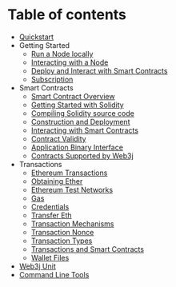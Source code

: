 # Table of contents

- [Quickstart](quickstart.md)
- Getting Started
    - [Run a Node locally](getting_started/run_node_locally.md)
    - [Interacting with a Node](getting_started/interacting_with_node.md)
    - [Deploy and Interact with Smart Contracts](getting_started/deploy_interact_smart_contracts.md)
    - [Subscription](getting_started/pub_sub.md)
- Smart Contracts
    - [Smart Contract Overview](smart_contracts/smart_contracts_overview.md)
    - [Getting Started with Solidity](smart_contracts/getting_started_solidity.md)
    - [Compiling Solidity source code](smart_contracts/compiling_solidity.md)
    - [Construction and Deployment](smart_contracts/construction_and_deployment.md)
    - [Interacting with Smart Contracts](smart_contracts/interacting_with_smart_contract.md)
    - [Contract Validity](smart_contracts/contract_validity.md)
    - [Application Binary Interface](smart_contracts/application_binary_interface.md)
    - [Contracts Supported by Web3j](smart_contracts/contracts_supported_by_web3j.md)
- Transactions
    - [Ethereum Transactions](transactions/transactions.md)
    - [Obtaining Ether](transactions/obtaining_ether.md)
    - [Ethereum Test Networks](transactions/ethereum_testnets.md)
    - [Gas](transactions/gas.md)
    - [Credentials](transactions/credentials.md)
    - [Transfer Eth](transactions/transfer_eth.md)
    - [Transaction Mechanisms](transactions/transaction_mechanisms.md)
    - [Transaction Nonce](transactions/transaction_nonce.md)
    - [Transaction Types](transactions/transaction_types.md)
    - [Transactions and Smart Contracts](transactions/transactions_and_smart_contracts.md)
    - [Wallet Files](transactions/wallet_files.md)
- [Web3j Unit](web3j_unit.md)
- [Command Line Tools](command_line_tools.md)
<!-- - References
    - Troubleshooting]( references/troubleshooting.md
    - Projects using Web3j]( references/projects_using_web3j.md
    - Companies using Web3j]( references/companies_using_web3j.md
    - Developer Guide]( references/developer_guide.md
    - Links and Useful Resources]( references/links_and_useful_resources.md
    - Thanks and Credits]( references/thanks_and_credits.md -->